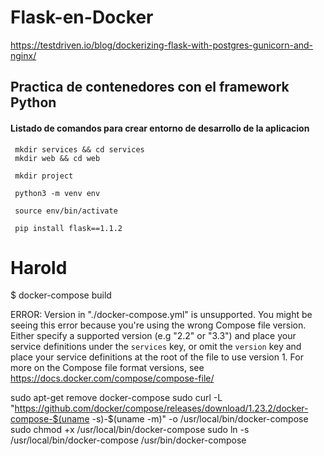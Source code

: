 # Flask-en-Docker
https://testdriven.io/blog/dockerizing-flask-with-postgres-gunicorn-and-nginx/

## Practica de contenedores con el framework Python

#### Listado de comandos para crear entorno de desarrollo de la aplicacion 
```
 mkdir services && cd services
 mkdir web && cd web
 
 mkdir project
 
 python3 -m venv env
 
 source env/bin/activate
 
 pip install flask==1.1.2
```
# Harold


$ docker-compose build

ERROR: Version in "./docker-compose.yml" is unsupported. You might be seeing this error because you're using the wrong Compose file version. Either specify a supported version (e.g "2.2" or "3.3") and place your service definitions under the `services` key, or omit the `version` key and place your service definitions at the root of the file to use version 1.
For more on the Compose file format versions, see https://docs.docker.com/compose/compose-file/


sudo apt-get remove docker-compose
sudo curl -L "https://github.com/docker/compose/releases/download/1.23.2/docker-compose-$(uname -s)-$(uname -m)" -o /usr/local/bin/docker-compose
sudo chmod +x /usr/local/bin/docker-compose
sudo ln -s /usr/local/bin/docker-compose /usr/bin/docker-compose

